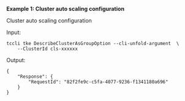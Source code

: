 **Example 1: Cluster auto scaling configuration**

Cluster auto scaling configuration

Input: 

```
tccli tke DescribeClusterAsGroupOption --cli-unfold-argument  \
    --ClusterId cls-xxxxxx
```

Output: 
```
{
    "Response": {
        "RequestId": "82f2fe9c-c5fa-4077-9236-f1341180a696"
    }
}
```

